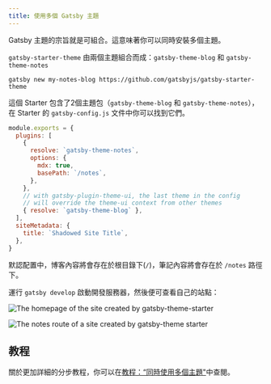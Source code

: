 ```yaml
---
title: 使用多個 Gatsby 主題
---
```


Gatsby 主題的宗旨就是可組合。這意味著你可以同時安裝多個主題。

`gatsby-starter-theme` 由兩個主題組合而成：`gatsby-theme-blog` 和 `gatsby-theme-notes`

```shell
gatsby new my-notes-blog https://github.com/gatsbyjs/gatsby-starter-theme
```

這個 Starter 包含了2個主題包（`gatsby-theme-blog` 和 `gatsby-theme-notes`），在 Starter 的 `gatsby-config.js` 文件中你可以找到它們。

```javascript:title=gatsby-config.js
module.exports = {
  plugins: [
    {
      resolve: `gatsby-theme-notes`,
      options: {
        mdx: true,
        basePath: `/notes`,
      },
    },
    // with gatsby-plugin-theme-ui, the last theme in the config
    // will override the theme-ui context from other themes
    { resolve: `gatsby-theme-blog` },
  ],
  siteMetadata: {
    title: `Shadowed Site Title`,
  },
}
```

默認配置中，博客內容將會存在於根目錄下(`/`)，筆記內容將會存在於 `/notes` 路徑下。

運行 `gatsby develop` 啟動開發服務器，然後便可查看自己的站點：

![The homepage of the site created by gatsby-theme-starter](../images/gatsby-theme-starter-home.png)

![The `notes` route of a site created by gatsby-theme starter](../images/gatsby-theme-starter-notes.png)

## 教程

關於更加詳細的分步教程，你可以在[教程：“同時使用多個主題"](/tutorial/using-multiple-themes-together)中查閱。
